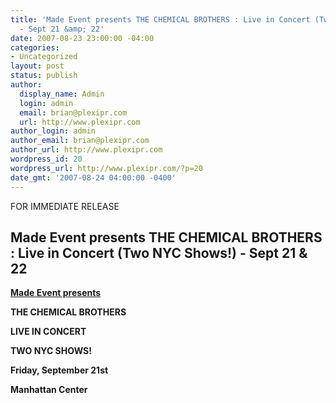 ```yaml
---
title: 'Made Event presents THE CHEMICAL BROTHERS : Live in Concert (Two NYC Shows!)
  - Sept 21 &amp; 22'
date: 2007-08-23 23:00:00 -04:00
categories:
- Uncategorized
layout: post
status: publish
author:
  display_name: Admin
  login: admin
  email: brian@plexipr.com
  url: http://www.plexipr.com
author_login: admin
author_email: brian@plexipr.com
author_url: http://www.plexipr.com
wordpress_id: 20
wordpress_url: http://www.plexipr.com/?p=20
date_gmt: '2007-08-24 04:00:00 -0400'
---
```


<p>FOR IMMEDIATE RELEASE</p>
<h2>Made Event presents THE CHEMICAL BROTHERS : Live in Concert (Two NYC Shows!) - Sept 21 & 22</h2>
<p><b><u>Made Event presents</u></p>
<p>THE CHEMICAL BROTHERS</p>
<p>LIVE IN CONCERT</p>
<p>TWO NYC SHOWS!</b></p>
<p><b>Friday, September 21st</b></p>
<p><b>Manhattan Center</p>
